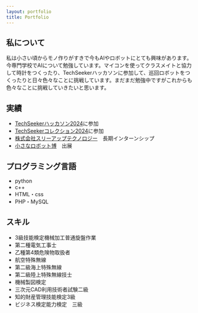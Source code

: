 ```yaml
---
layout: portfolio
title: Portfolio
---
```

## 私について
私は小さい頃からモノ作りがすきで今もAIやロボットにとても興味があります。今専門学校でAIについて勉強しています。マイコンを使ってクラスメイトと協力して時計をつくったり、TechSeekerハッカソンに参加して、巡回ロボットをつくったりと日々色々なことに挑戦しています。まだまだ勉強中ですがこれからも色々なことに挑戦していきたいと思います。
## 実績
- [TechSeekerハッカソン2024](https://techseeker.jp/hackathon2024/)に参加　
- [TechSeekerコレクション2024](https://techseeker.jp/hackathon2024/)に参加
- [株式会社スリーアップテクノロジー](https://3up-tec.jp/)　長期インターンシップ　
- [小さなロボット博](https://www.city.yao.osaka.jp/0000077335.html)　出展　
## プログラミング言語
- python
- c++
- HTML・css
- PHP・MySQL

## スキル
- 3級技能検定機械加工普通旋盤作業
- 第二種電気工事士
- 乙種第4類危険物取扱者
- 航空特殊無線
- 第二級海上特殊無線
- 第二級陸上特殊無線技士
- 機械製図検定
- 三次元CAD利用技術者試験二級
- 知的財産管理技能検定3級
- ビジネス検定能力検定　三級